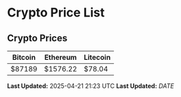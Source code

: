 # Crypto Price List

## Crypto Prices
| Bitcoin | Ethereum | Litecoin |
| ------- | -------- | -------- |
| $87189 | $1576.22 | $78.04 |
**Last Updated:** 2025-04-21 21:23 UTC
**Last Updated:** $DATE$
